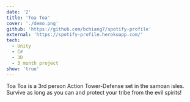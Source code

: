 ```yaml
---
date: '2'
title: 'Toa Toa'
cover: './demo.png'
github: 'https://github.com/bchiang7/spotify-profile'
external: 'https://spotify-profile.herokuapp.com/'
tech:
  - Unity
  - C#
  - 3D
  - 3 month project
show: 'true'
---
```


Toa Toa is a 3rd person Action Tower-Defense set in the samoan isles. Survive as long as you can and protect your tribe from the evil spirits!
